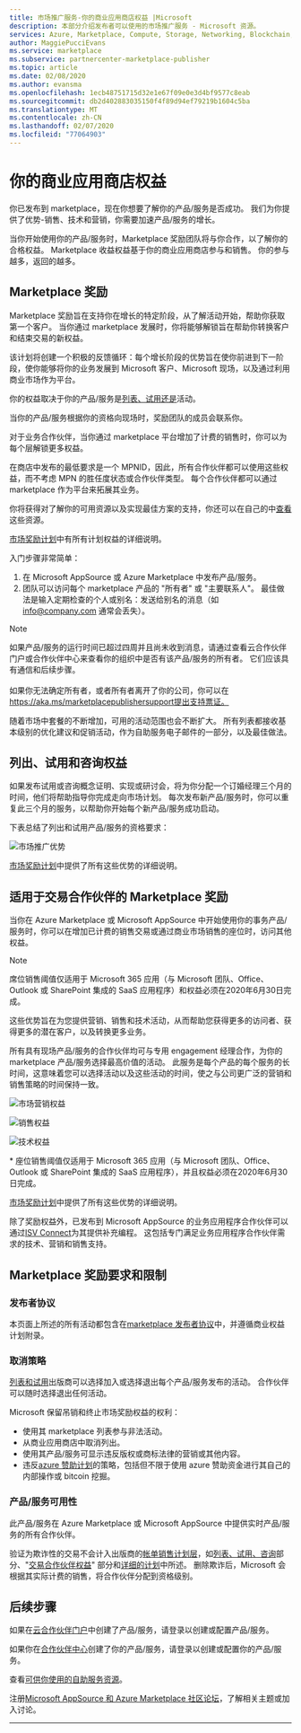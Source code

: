 ```yaml
---
title: 市场推广服务-你的商业应用商店权益 |Microsoft
description: 本部分介绍发布者可以使用的市场推广服务 - Microsoft 资源。
services: Azure, Marketplace, Compute, Storage, Networking, Blockchain, Security, Partner Center
author: MaggiePucciEvans
ms.service: marketplace
ms.subservice: partnercenter-marketplace-publisher
ms.topic: article
ms.date: 02/08/2020
ms.author: evansma
ms.openlocfilehash: 1ecb48751715d32e1e67f09e0e3d4bf9577c8eab
ms.sourcegitcommit: db2d402883035150f4f89d94ef79219b1604c5ba
ms.translationtype: MT
ms.contentlocale: zh-CN
ms.lasthandoff: 02/07/2020
ms.locfileid: "77064903"
---
```

# <a name="your-commercial-marketplace-benefits"></a>你的商业应用商店权益

你已发布到 marketplace，现在你想要了解你的产品/服务是否成功。 我们为你提供了优势-销售、技术和营销，你需要加速产品/服务的增长。

当你开始使用你的产品/服务时，Marketplace 奖励团队将与你合作，以了解你的合格权益。 Marketplace 收益权益基于你的商业应用商店参与和销售。 你的参与越多，返回的越多。

## <a name="marketplace-rewards"></a>Marketplace 奖励

Marketplace 奖励旨在支持你在增长的特定阶段，从了解活动开始，帮助你获取第一个客户。 当你通过 marketplace 发展时，你将能够解锁旨在帮助你转换客户和结束交易的新权益。 

该计划将创建一个积极的反馈循环：每个增长阶段的优势旨在使你前进到下一阶段，使你能够将你的业务发展到 Microsoft 客户、Microsoft 现场，以及通过利用商业市场作为平台。 

你的权益取决于你的产品/服务是[列表、试用还是](https://docs.microsoft.com/azure/marketplace/determine-your-listing-type#choose-a-publishing-option)活动。

当你的产品/服务根据你的资格向现场时，奖励团队的成员会联系你。 

对于业务合作伙伴，当你通过 marketplace 平台增加了计费的销售时，你可以为每个层解锁更多权益。 

在商店中发布的最低要求是一个 MPNID，因此，所有合作伙伴都可以使用这些权益，而不考虑 MPN 的胜任度状态或合作伙伴类型。 每个合作伙伴都可以通过 marketplace 作为平台来拓展其业务。 

你将获得对了解你的可用资源以及实现最佳方案的支持，你还可以在自己的中[查看](https://partner.microsoft.com/asset/collection/azure-marketplace-and-appsource-publisher-toolkit#/)这些资源。 

[市场奖励计划](https://aka.ms/marketplacerewards)中有所有计划权益的详细说明。

入门步骤非常简单：

1. 在 Microsoft AppSource 或 Azure Marketplace 中发布产品/服务。
2. 团队可以访问每个 marketplace 产品的 "所有者" 或 "主要联系人"。 最佳做法是输入定期检查的个人或别名：发送给别名的消息（如 info@company.com 通常会丢失）。

>[!Note]
>如果产品/服务的运行时间已超过四周并且尚未收到消息，请通过查看云合作伙伴门户或合作伙伴中心来查看你的组织中是否有该产品/服务的所有者。 它们应该具有通信和后续步骤。 <br> <br> 如果你无法确定所有者，或者所有者离开了你的公司，你可以在 https://aka.ms/marketplacepublishersupport提出支持票证。

随着市场中套餐的不断增加，可用的活动范围也会不断扩大。 所有列表都接收基本级别的优化建议和促销活动，作为自助服务电子邮件的一部分，以及最佳做法。

## <a name="list-trial-and-consulting-benefits"></a>列出、试用和咨询权益

如果发布试用或咨询概念证明、实现或研讨会，将为你分配一个订婚经理三个月的时间，他们将帮助指导你完成走向市场计划。 每次发布新产品/服务时，你可以重复此三个月的服务，以帮助你开始每个新产品/服务成功启动。

下表总结了列出和试用产品/服务的资格要求：

![市场推广优势](./media/marketplace-publishers-guide/gtm-eligibility-requirements.png)

[市场奖励计划](https://aka.ms/marketplacerewards)中提供了所有这些优势的详细说明。

## <a name="marketplace-rewards-for-transact-partners"></a>适用于交易合作伙伴的 Marketplace 奖励

当你在 Azure Marketplace 或 Microsoft AppSource 中开始使用你的事务产品/服务时，你可以在增加已计费的销售交易或通过商业市场销售的座位时，访问其他权益。 

>[!Note]
>席位销售阈值仅适用于 Microsoft 365 应用（与 Microsoft 团队、Office、Outlook 或 SharePoint 集成的 SaaS 应用程序）和权益必须在2020年6月30日完成。

这些优势旨在为您提供营销、销售和技术活动，从而帮助您获得更多的访问者、获得更多的潜在客户，以及转换更多业务。

所有具有现场产品/服务的合作伙伴均可与专用 engagement 经理合作，为你的 marketplace 产品/服务选择最高价值的活动。 此服务是每个产品的每个服务的长时间，这意味着您可以选择活动以及这些活动的时间，使之与公司更广泛的营销和销售策略的时间保持一致。 

![市场营销权益](./media/marketplace-publishers-guide/marketing-benefit.png)

![销售权益](./media/marketplace-publishers-guide/sales-benefit.png)

![技术权益](./media/marketplace-publishers-guide/technical-benefit.png)

\* 座位销售阈值仅适用于 Microsoft 365 应用（与 Microsoft 团队、Office、Outlook 或 SharePoint 集成的 SaaS 应用程序），并且权益必须在2020年6月30日完成。

[市场奖励计划](https://aka.ms/marketplacerewards)中提供了所有这些优势的详细说明。

除了奖励权益外，已发布到 Microsoft AppSource 的业务应用程序合作伙伴可以通过[ISV Connect](https://partner.microsoft.com/solutions/business-applications/isv-overview)为其提供补充编程。 这包括专门满足业务应用程序合作伙伴需求的技术、营销和销售支持。

## <a name="marketplace-rewards-requirements-and-restrictions"></a>Marketplace 奖励要求和限制

### <a name="publisher-agreement"></a>发布者协议

本页面上所述的所有活动都包含在[marketplace 发布者协议](https://go.microsoft.com/fwlink/?LinkID=699560)中，并遵循商业权益计划附录。

### <a name="cancellation-policy"></a>取消策略

[列表和试用](https://docs.microsoft.com/azure/marketplace/determine-your-listing-type)出版商可以选择加入或选择退出每个产品/服务发布的活动。 合作伙伴可以随时选择退出任何活动。 

Microsoft 保留吊销和终止市场奖励权益的权利： 

* 使用其 marketplace 列表参与非法活动。
* 从商业应用商店中取消列出。 
* 使用其产品/服务可显示违反版权或商标法律的营销或其他内容。
* 违反[azure 赞助计划](https://azure.microsoft.com/offers/ms-azr-0036p/)的策略，包括但不限于使用 azure 赞助资金进行其自己的内部操作或 bitcoin 挖掘。 

### <a name="offer-availability"></a>产品/服务可用性

此产品/服务在 Azure Marketplace 或 Microsoft AppSource 中提供实时产品/服务的所有合作伙伴。

验证为欺诈性的交易不会计入出版商的[帐单销售计划层](https://aka.ms/marketplacepublisherrewards)，如[列表、试用、咨询](#list-trial-and-consulting-benefits)部分、"[交易合作伙伴权益](#marketplace-rewards-for-transact-partners)" 部分和[详细的计划](https://aka.ms/marketplacepublisherrewards)中所述。 删除欺诈后，Microsoft 会根据其实际计费的销售，将合作伙伴分配到资格级别。 

## <a name="next-steps"></a>后续步骤

如果在[云合作伙伴门户](https://cloudpartner.azure.com)中创建了产品/服务，请登录以创建或配置产品/服务。

如果你在[合作伙伴中心](https://partner.microsoft.com/en-us/dashboard/commercial-marketplace/overview)创建了你的产品/服务，请登录以创建或配置你的产品/服务。

查看[可供你使用的自助服务资源](https://partner.microsoft.com/asset/collection/azure-marketplace-and-appsource-publisher-toolkit#/)。

注册[Microsoft AppSource 和 Azure Marketplace 社区论坛](https://www.microsoftpartnercommunity.com/t5/Azure-Marketplace-and-AppSource/bd-p/2222)，了解相关主题或加入讨论。

---
